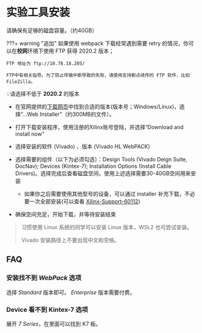 # 实验工具安装

请确保有足够的磁盘容量。（约40GB）

???+ warning "追加"
    如果使用 webpack 下载经常遇到需要 retry 的情况，你可以在**校网**环境下使用 FTP 获得 2020.2 版本；

    FTP 地址为 ftp://10.78.18.205/

    FTP中有相关指导。为了防止传输中断导致的失败，请使用支持断点续传的 FTP 软件，比如 FileZilla。

💡请选择不低于 **2020.2** 的版本

* 在官网提供的[下载网页](https://www.xilinx.com/support/download/index.html/content/xilinx/en/downloadNav/vivado-design-tools/archive.html)中找到合适的版本(版本号；Windows/Linux)，选择“...Web Installer”（约300MB的文件）。

* 打开下载安装程序，使用注册的Xilinx账号登陆，并选择“Download and install now”
* 选择安装的软件 (Vivado) 、版本 (Vivado HL WebPACK)
* 选择需要的组件（以下为必须勾选）：Design Tools (Vivado Deign Suite, DocNav); Devices (Kintex-7); Installation Options (Install Cable Drivers)。选择完成后查看磁盘空间，使用上述选择需要30-40GB空间用来安装
    * 如果你之后需要使用其他型号的设备，可以通过 installer 补充下载，不必要一次全部安装(可以查看 [Xilinx-Support-60112](https://support.xilinx.com/s/article/60112))
* 确保空间充足，开始下载，并等待安装结束

> 习惯使用 Linux 系统的同学可以安装 Linux 版本，WSL2 也可尝试安装。
>
> Vivado 安装路径上不要出现中文和空格。

## FAQ

### 安装找不到 *WebPack* 选项

选择 *Standard* 版本即可。 *Enterprise* 版本需要付费。

### Device 看不到 Kintex-7 选项

展开 *7 Series*，在里面可以找到 K7 板。